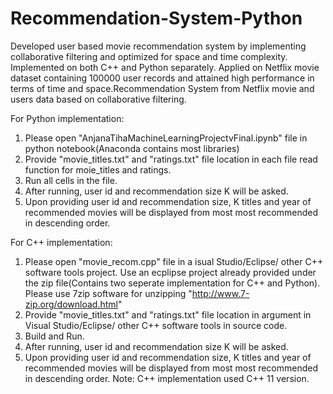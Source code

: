 # Recommendation-System-Python
Developed user based movie recommendation system by implementing collaborative filtering and optimized for space and
time complexity. Implemented on both C++ and Python separately. Applied on Netflix movie dataset containing 100000 user records and attained high performance in terms of time and space.Recommendation System from Netflix movie and users data based on collaborative filtering.

For Python implementation:
1. Please open "AnjanaTihaMachineLearningProjectvFinal.ipynb" file in python notebook(Anaconda contains most libraries)
2. Provide "movie_titles.txt" and "ratings.txt" file location in each file read function for moie_titles and ratings.
3. Run all cells in the file.
4. After running, user id and recommendation size K will be asked. 
5. Upon providing user id and recommendation size, K titles and year of recommended movies will be displayed from
most most recommended in descending order.

For C++ implementation:
1. Please open "movie_recom.cpp" file in a isual Studio/Eclipse/ other C++ software tools project. Use an ecplipse project 
already provided under the zip file(Contains two seperate implementation for C++ and Python). Please use 7zip software for 
unzipping "http://www.7-zip.org/download.html"
2. Provide "movie_titles.txt" and "ratings.txt" file location in argument in Visual Studio/Eclipse/ other C++ software tools 
in source code.
3. Build and Run.
4. After running, user id and recommendation size K will be asked. 
5. Upon providing user id and recommendation size, K titles and year of recommended movies will be displayed from
most most recommended in descending order.
Note: C++ implementation used C++ 11 version.


